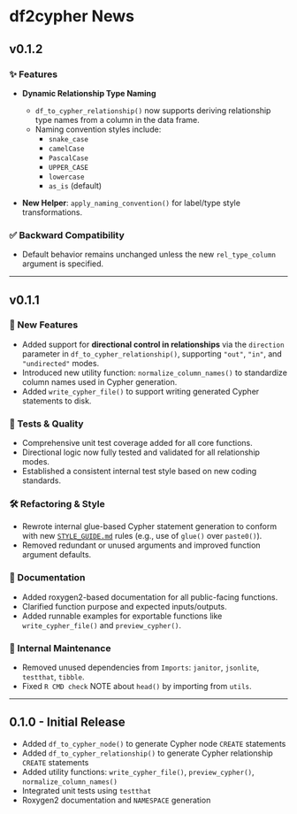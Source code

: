 # df2cypher News

## v0.1.2

### ✨ Features

- **Dynamic Relationship Type Naming**
  - `df_to_cypher_relationship()` now supports deriving relationship type names from a column in the data frame.
  - Naming convention styles include:
    - `snake_case`
    - `camelCase`
    - `PascalCase`
    - `UPPER_CASE`
    - `lowercase`
    - `as_is` (default)

- **New Helper**: `apply_naming_convention()` for label/type style transformations.

### ✅ Backward Compatibility

- Default behavior remains unchanged unless the new `rel_type_column` argument is specified.

---

## v0.1.1 
### 🚀 New Features
- Added support for **directional control in relationships** via the `direction` parameter in `df_to_cypher_relationship()`, supporting `"out"`, `"in"`, and `"undirected"` modes.
- Introduced new utility function: `normalize_column_names()` to standardize column names used in Cypher generation.
- Added `write_cypher_file()` to support writing generated Cypher statements to disk.

### 🧪 Tests & Quality
- Comprehensive unit test coverage added for all core functions.
- Directional logic now fully tested and validated for all relationship modes.
- Established a consistent internal test style based on new coding standards.

### 🛠 Refactoring & Style
- Rewrote internal glue-based Cypher statement generation to conform with new [`STYLE_GUIDE.md`](./STYLE_GUIDE.md) rules (e.g., use of `glue()` over `paste0()`).
- Removed redundant or unused arguments and improved function argument defaults.

### 📄 Documentation
- Added roxygen2-based documentation for all public-facing functions.
- Clarified function purpose and expected inputs/outputs.
- Added runnable examples for exportable functions like `write_cypher_file()` and `preview_cypher()`.

### 🔧 Internal Maintenance
- Removed unused dependencies from `Imports`: `janitor`, `jsonlite`, `testthat`, `tibble`.
- Fixed `R CMD check` NOTE about `head()` by importing from `utils`.

---

## 0.1.0 - Initial Release
- Added `df_to_cypher_node()` to generate Cypher node `CREATE` statements
- Added `df_to_cypher_relationship()` to generate Cypher relationship `CREATE` statements
- Added utility functions: `write_cypher_file()`, `preview_cypher()`, `normalize_column_names()`
- Integrated unit tests using `testthat`
- Roxygen2 documentation and `NAMESPACE` generation